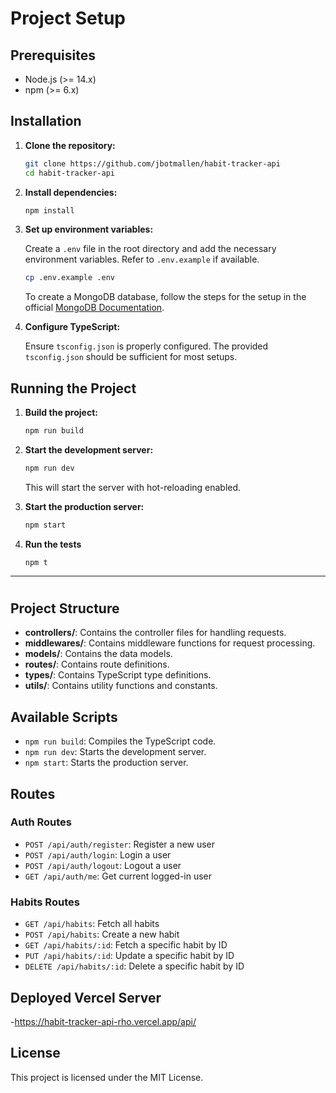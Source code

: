# Project Setup

## Prerequisites

- Node.js (>= 14.x)
- npm (>= 6.x)

## Installation

1. **Clone the repository:**

    ```sh
    git clone https://github.com/jbotmallen/habit-tracker-api
    cd habit-tracker-api
    ```

2. **Install dependencies:**

    ```sh
    npm install
    ```

3. **Set up environment variables:**

    Create a `.env` file in the root directory and add the necessary environment variables. Refer to `.env.example` if available.

    ```sh
    cp .env.example .env
    ```
    To create a MongoDB database, follow the steps for the setup in the official <a href="https://www.mongodb.com/resources/products/fundamentals/get-started" target="_blank">MongoDB Documentation</a>.

4. **Configure TypeScript:**

    Ensure `tsconfig.json` is properly configured. The provided `tsconfig.json` should be sufficient for most setups.

## Running the Project

1. **Build the project:**

    ```sh
    npm run build
    ```

2. **Start the development server:**

    ```sh
    npm run dev
    ```

    This will start the server with hot-reloading enabled.

3. **Start the production server:**

    ```sh
    npm start
    ```

4. **Run the tests**

    ```
    npm t
    ```

<hr/>

#

## Project Structure

- **controllers/**: Contains the controller files for handling requests.
- **middlewares/**: Contains middleware functions for request processing.
- **models/**: Contains the data models.
- **routes/**: Contains route definitions.
- **types/**: Contains TypeScript type definitions.
- **utils/**: Contains utility functions and constants.

## Available Scripts

- `npm run build`: Compiles the TypeScript code.
- `npm run dev`: Starts the development server.
- `npm start`: Starts the production server.

## Routes

### Auth Routes

- `POST /api/auth/register`: Register a new user
- `POST /api/auth/login`: Login a user
- `POST /api/auth/logout`: Logout a user
- `GET /api/auth/me`: Get current logged-in user

### Habits Routes

- `GET /api/habits`: Fetch all habits
- `POST /api/habits`: Create a new habit
- `GET /api/habits/:id`: Fetch a specific habit by ID
- `PUT /api/habits/:id`: Update a specific habit by ID
- `DELETE /api/habits/:id`: Delete a specific habit by ID

## Deployed Vercel Server

-https://habit-tracker-api-rho.vercel.app/api/

## License

This project is licensed under the MIT License.